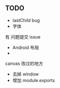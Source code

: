 


## TODO

* lastChild bug
* 字体


有
问题提交 issue
* Android 布局
* 



canvas 改过的地方

* 去掉 window
* 增加 module.exports
